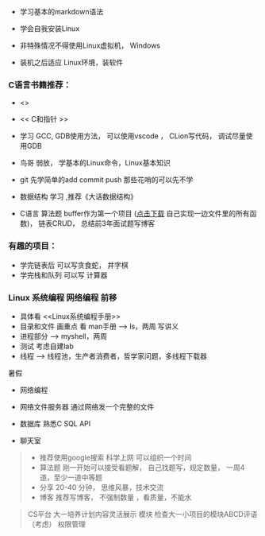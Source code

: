 * 学习基本的markdown语法

* 学会自我安装Linux

* 非特殊情况不得使用Linux虚拟机， Windows

* 装机之后适应 Linux环境，装软件

### C语言书籍推荐：

* <<C Primer Plus>>
* << C和指针 >>

* 学习 GCC, GDB使用方法， 可以使用vscode ， CLion写代码， 调试尽量使用GDB
* 鸟哥 弱放， 学基本的Linux命令，Linux基本知识
* git 先学简单的add commit push 那些花哨的可以先不学

* 数据结构 学习 ,推荐《大话数据结构》


* C语言 算法题  buffer作为第一个项目 ([点击下载](http://192.168.30.175/s/bK5R9Y7qi2sTQMR) 自己实现一边文件里的所有函数)， 链表CRUD， 总结前3年面试题写博客

### 有趣的项目： 

* 学完链表后 可以写贪食蛇， 井字棋 
* 学完栈和队列 可以写 计算器  

### Linux 系统编程 网络编程 前移

* 具体看  <<Linux系统编程手册>> 
* 目录和文件 画重点   看 man手册   -->    ls，两周  写讲义
* 进程部分  -->  myshell，两周  
* 测试  考虑自建lab 
* 线程   -->  线程池，生产者消费者，哲学家问题，多线程下载器

暑假

* 网络编程

* 网络文件服务器  通过网络发一个完整的文件

* 数据库 熟悉C SQL  API

* 聊天室



> * 推荐使用google搜索  科学上网  可以组织一个时间
> * 算法题  刚一开始可以接受看题解， 自己找题写，规定数量， 一周4道，至少一道中等题
> * 分享 20-40 分钟， 思维风暴，技术交流
> * 博客 推荐写博客， 不强制数量 ，看质量，不能水

> CS平台 大一培养计划内容灵活展示  模块 检查大一小项目的模块ABCD评语（考虑）  权限管理

